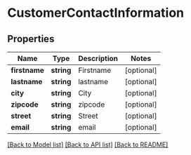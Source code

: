# CustomerContactInformation

## Properties
Name | Type | Description | Notes
------------ | ------------- | ------------- | -------------
**firstname** | **string** | Firstname | [optional] 
**lastname** | **string** | lastname | [optional] 
**city** | **string** | City | [optional] 
**zipcode** | **string** | zipcode | [optional] 
**street** | **string** | Street | [optional] 
**email** | **string** | email | [optional] 

[[Back to Model list]](../../README.md#documentation-for-models) [[Back to API list]](../../README.md#documentation-for-api-endpoints) [[Back to README]](../../README.md)

